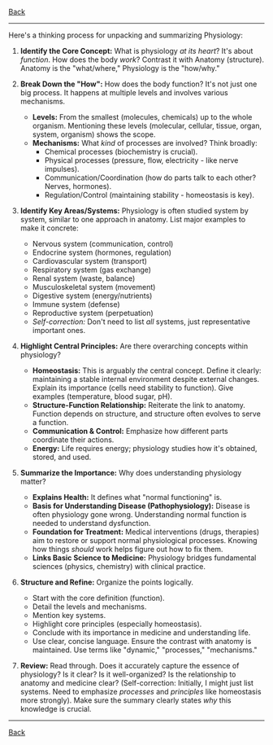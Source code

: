 [Back](README.md)

---

Here's a thinking process for unpacking and summarizing Physiology:

1.  **Identify the Core Concept:** What is physiology *at its heart*? It's about *function*. How does the body *work*? Contrast it with Anatomy (structure). Anatomy is the "what/where," Physiology is the "how/why."

2.  **Break Down the "How":** How does the body function? It's not just one big process. It happens at multiple levels and involves various mechanisms.
    *   **Levels:** From the smallest (molecules, chemicals) up to the whole organism. Mentioning these levels (molecular, cellular, tissue, organ, system, organism) shows the scope.
    *   **Mechanisms:** What *kind* of processes are involved? Think broadly:
        *   Chemical processes (biochemistry is crucial).
        *   Physical processes (pressure, flow, electricity - like nerve impulses).
        *   Communication/Coordination (how do parts talk to each other? Nerves, hormones).
        *   Regulation/Control (maintaining stability - homeostasis is key).

3.  **Identify Key Areas/Systems:** Physiology is often studied system by system, similar to one approach in anatomy. List major examples to make it concrete:
    *   Nervous system (communication, control)
    *   Endocrine system (hormones, regulation)
    *   Cardiovascular system (transport)
    *   Respiratory system (gas exchange)
    *   Renal system (waste, balance)
    *   Musculoskeletal system (movement)
    *   Digestive system (energy/nutrients)
    *   Immune system (defense)
    *   Reproductive system (perpetuation)
    *   *Self-correction:* Don't need to list *all* systems, just representative important ones.

4.  **Highlight Central Principles:** Are there overarching concepts within physiology?
    *   **Homeostasis:** This is arguably *the* central concept. Define it clearly: maintaining a stable internal environment despite external changes. Explain its importance (cells need stability to function). Give examples (temperature, blood sugar, pH).
    *   **Structure-Function Relationship:** Reiterate the link to anatomy. Function depends on structure, and structure often evolves to serve a function.
    *   **Communication & Control:** Emphasize how different parts coordinate their actions.
    *   **Energy:** Life requires energy; physiology studies how it's obtained, stored, and used.

5.  **Summarize the Importance:** Why does understanding physiology matter?
    *   **Explains Health:** It defines what "normal functioning" is.
    *   **Basis for Understanding Disease (Pathophysiology):** Disease is often physiology gone wrong. Understanding normal function is needed to understand dysfunction.
    *   **Foundation for Treatment:** Medical interventions (drugs, therapies) aim to restore or support normal physiological processes. Knowing how things *should* work helps figure out how to fix them.
    *   **Links Basic Science to Medicine:** Physiology bridges fundamental sciences (physics, chemistry) with clinical practice.

6.  **Structure and Refine:** Organize the points logically.
    *   Start with the core definition (function).
    *   Detail the levels and mechanisms.
    *   Mention key systems.
    *   Highlight core principles (especially homeostasis).
    *   Conclude with its importance in medicine and understanding life.
    *   Use clear, concise language. Ensure the contrast with anatomy is maintained. Use terms like "dynamic," "processes," "mechanisms."

7.  **Review:** Read through. Does it accurately capture the essence of physiology? Is it clear? Is it well-organized? Is the relationship to anatomy and medicine clear? (Self-correction: Initially, I might just list systems. Need to emphasize *processes* and *principles* like homeostasis more strongly). Make sure the summary clearly states *why* this knowledge is crucial.

---

[Back](README.md)
